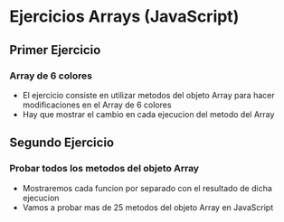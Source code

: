 # Ejercicios Arrays (JavaScript)

## Primer Ejercicio 

### Array de 6 colores

* El ejercicio consiste en utilizar metodos del objeto Array para hacer modificaciones en el Array de 6 colores
* Hay que mostrar el cambio en cada ejecucion del metodo del Array



## Segundo Ejercicio

### Probar todos los metodos del objeto Array

* Mostraremos cada funcion por separado con el resultado de dicha ejecucion
* Vamos a probar mas de 25 metodos del objeto Array en JavaScript